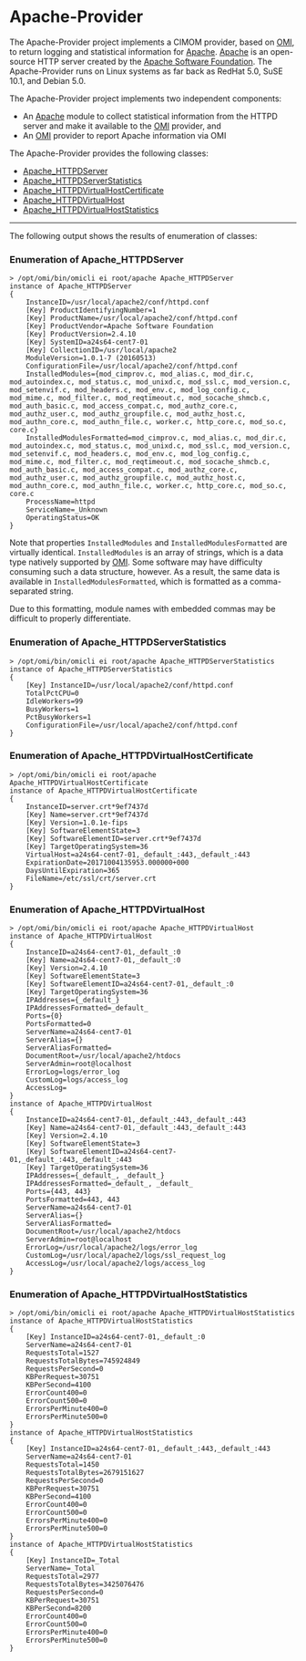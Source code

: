 # Apache-Provider

The Apache-Provider project implements a CIMOM provider, based on
[OMI][], to return logging and statistical information for
[Apache][]. [Apache][] is an open-source HTTP server created by the
[Apache Software Foundation][]. The Apache-Provider runs on Linux
systems as far back as RedHat 5.0, SuSE 10.1, and Debian 5.0.

[Apache]: https://httpd.apache.org
[Apache Software Foundation]: https://www.apache.org/foundation/how-it-works.html
[OMI]: https://github.com/Microsoft/omi

The Apache-Provider project implements two independent components:

- An [Apache][] module to collect statistical information from the
HTTPD server and make it available to the [OMI][] provider, and
- An [OMI][] provider to report Apache information via OMI

The Apache-Provider provides the following classes:

- [Apache_HTTPDServer](#enumeration-of-apache_httpdserver)
- [Apache_HTTPDServerStatistics](#enumeration-of-apache_httpdserverstatistics)
- [Apache_HTTPDVirtualHostCertificate](#enumeration-of-apache_httpdvirtualhostcertificate)
- [Apache_HTTPDVirtualHost](#enumeration-of-apache_httpdvirtualhost)
- [Apache_HTTPDVirtualHostStatistics](#enumeration-of-apache_httpdvirtualhoststatistics)

-----

The following output shows the results of enumeration of classes:


### Enumeration of Apache_HTTPDServer

```
> /opt/omi/bin/omicli ei root/apache Apache_HTTPDServer
instance of Apache_HTTPDServer
{
    InstanceID=/usr/local/apache2/conf/httpd.conf
    [Key] ProductIdentifyingNumber=1
    [Key] ProductName=/usr/local/apache2/conf/httpd.conf
    [Key] ProductVendor=Apache Software Foundation
    [Key] ProductVersion=2.4.10
    [Key] SystemID=a24s64-cent7-01
    [Key] CollectionID=/usr/local/apache2
    ModuleVersion=1.0.1-7 (20160513)
    ConfigurationFile=/usr/local/apache2/conf/httpd.conf
    InstalledModules={mod_cimprov.c, mod_alias.c, mod_dir.c, mod_autoindex.c, mod_status.c, mod_unixd.c, mod_ssl.c, mod_version.c, mod_setenvif.c, mod_headers.c, mod_env.c, mod_log_config.c, mod_mime.c, mod_filter.c, mod_reqtimeout.c, mod_socache_shmcb.c, mod_auth_basic.c, mod_access_compat.c, mod_authz_core.c, mod_authz_user.c, mod_authz_groupfile.c, mod_authz_host.c, mod_authn_core.c, mod_authn_file.c, worker.c, http_core.c, mod_so.c, core.c}
    InstalledModulesFormatted=mod_cimprov.c, mod_alias.c, mod_dir.c, mod_autoindex.c, mod_status.c, mod_unixd.c, mod_ssl.c, mod_version.c, mod_setenvif.c, mod_headers.c, mod_env.c, mod_log_config.c, mod_mime.c, mod_filter.c, mod_reqtimeout.c, mod_socache_shmcb.c, mod_auth_basic.c, mod_access_compat.c, mod_authz_core.c, mod_authz_user.c, mod_authz_groupfile.c, mod_authz_host.c, mod_authn_core.c, mod_authn_file.c, worker.c, http_core.c, mod_so.c, core.c
    ProcessName=httpd
    ServiceName=_Unknown
    OperatingStatus=OK
}
```

Note that properties `InstalledModules` and `InstalledModulesFormatted`
are virtually identical. `InstalledModules` is an array of strings, which
is a data type natively supported by [OMI][]. Some software may have
difficulty consuming such a data structure, however. As a result, the same
data is available in `InstalledModulesFormatted`, which is formatted as a
comma-separated string.

Due to this formatting, module names with embedded commas may be
difficult to properly differentiate.

### Enumeration of Apache_HTTPDServerStatistics

```
> /opt/omi/bin/omicli ei root/apache Apache_HTTPDServerStatistics
instance of Apache_HTTPDServerStatistics
{
    [Key] InstanceID=/usr/local/apache2/conf/httpd.conf
    TotalPctCPU=0
    IdleWorkers=99
    BusyWorkers=1
    PctBusyWorkers=1
    ConfigurationFile=/usr/local/apache2/conf/httpd.conf
}
```

### Enumeration of Apache_HTTPDVirtualHostCertificate

```
> /opt/omi/bin/omicli ei root/apache Apache_HTTPDVirtualHostCertificate
instance of Apache_HTTPDVirtualHostCertificate
{
    InstanceID=server.crt*9ef7437d
    [Key] Name=server.crt*9ef7437d
    [Key] Version=1.0.1e-fips
    [Key] SoftwareElementState=3
    [Key] SoftwareElementID=server.crt*9ef7437d
    [Key] TargetOperatingSystem=36
    VirtualHost=a24s64-cent7-01,_default_:443,_default_:443
    ExpirationDate=20171004135953.000000+000
    DaysUntilExpiration=365
    FileName=/etc/ssl/crt/server.crt
}
```

### Enumeration of Apache_HTTPDVirtualHost

```
> /opt/omi/bin/omicli ei root/apache Apache_HTTPDVirtualHost
instance of Apache_HTTPDVirtualHost
{
    InstanceID=a24s64-cent7-01,_default_:0
    [Key] Name=a24s64-cent7-01,_default_:0
    [Key] Version=2.4.10
    [Key] SoftwareElementState=3
    [Key] SoftwareElementID=a24s64-cent7-01,_default_:0
    [Key] TargetOperatingSystem=36
    IPAddresses={_default_}
    IPAddressesFormatted=_default_
    Ports={0}
    PortsFormatted=0
    ServerName=a24s64-cent7-01
    ServerAlias={}
    ServerAliasFormatted=
    DocumentRoot=/usr/local/apache2/htdocs
    ServerAdmin=root@localhost
    ErrorLog=logs/error_log
    CustomLog=logs/access_log
    AccessLog=
}
instance of Apache_HTTPDVirtualHost
{
    InstanceID=a24s64-cent7-01,_default_:443,_default_:443
    [Key] Name=a24s64-cent7-01,_default_:443,_default_:443
    [Key] Version=2.4.10
    [Key] SoftwareElementState=3
    [Key] SoftwareElementID=a24s64-cent7-01,_default_:443,_default_:443
    [Key] TargetOperatingSystem=36
    IPAddresses={_default_, _default_}
    IPAddressesFormatted=_default_, _default_
    Ports={443, 443}
    PortsFormatted=443, 443
    ServerName=a24s64-cent7-01
    ServerAlias={}
    ServerAliasFormatted=
    DocumentRoot=/usr/local/apache2/htdocs
    ServerAdmin=root@localhost
    ErrorLog=/usr/local/apache2/logs/error_log
    CustomLog=/usr/local/apache2/logs/ssl_request_log
    AccessLog=/usr/local/apache2/logs/access_log
}
```

### Enumeration of Apache_HTTPDVirtualHostStatistics

```
> /opt/omi/bin/omicli ei root/apache Apache_HTTPDVirtualHostStatistics
instance of Apache_HTTPDVirtualHostStatistics
{
    [Key] InstanceID=a24s64-cent7-01,_default_:0
    ServerName=a24s64-cent7-01
    RequestsTotal=1527
    RequestsTotalBytes=745924849
    RequestsPerSecond=0
    KBPerRequest=30751
    KBPerSecond=4100
    ErrorCount400=0
    ErrorCount500=0
    ErrorsPerMinute400=0
    ErrorsPerMinute500=0
}
instance of Apache_HTTPDVirtualHostStatistics
{
    [Key] InstanceID=a24s64-cent7-01,_default_:443,_default_:443
    ServerName=a24s64-cent7-01
    RequestsTotal=1450
    RequestsTotalBytes=2679151627
    RequestsPerSecond=0
    KBPerRequest=30751
    KBPerSecond=4100
    ErrorCount400=0
    ErrorCount500=0
    ErrorsPerMinute400=0
    ErrorsPerMinute500=0
}
instance of Apache_HTTPDVirtualHostStatistics
{
    [Key] InstanceID=_Total
    ServerName=_Total
    RequestsTotal=2977
    RequestsTotalBytes=3425076476
    RequestsPerSecond=0
    KBPerRequest=30751
    KBPerSecond=8200
    ErrorCount400=0
    ErrorCount500=0
    ErrorsPerMinute400=0
    ErrorsPerMinute500=0
}
```
